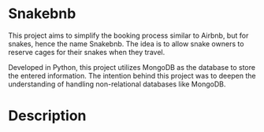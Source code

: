 # Snakebnb

This project aims to simplify the booking process similar to Airbnb, but for snakes, hence the name Snakebnb. The idea is to allow snake owners to reserve cages for their snakes when they travel.

Developed in Python, this project utilizes MongoDB as the database to store the entered information. The intention behind this project was to deepen the understanding of handling non-relational databases like MongoDB.

# Description

